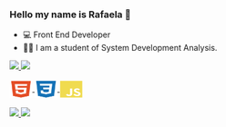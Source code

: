 ### Hello my name is Rafaela  👋
- 💻 Front End Developer 
- 👩‍🎓  I am a student of System Development Analysis.

<div>
  <a href="https://github.com/RafaelaMotta">
  <img height="180em" src="https://github-readme-stats.vercel.app/api?username=RafaelaMotta&show_icons=true&theme=cobalt&include_all_commits=true&count_private=true"/>
  <img height="180em" src="https://github-readme-stats.vercel.app/api/top-langs/?username=RafaelaMotta&layout=compact&langs_count=16&theme=cobalt"/>
</div>
  
<div style="display: inline_block"><br>  
  <img align="center" alt="Rafa" height="30" width="40" src="https://raw.githubusercontent.com/devicons/devicon/master/icons/html5/html5-plain.svg">
  <img align="center" alt="Rafa" height="30" width="40" src="https://raw.githubusercontent.com/devicons/devicon/master/icons/css3/css3-plain.svg">
  <img align="center" alt="Rafa" height="30" width="40" src="https://raw.githubusercontent.com/devicons/devicon/master/icons/javascript/javascript-plain.svg">

  </div>
  
  <div style="display: inline_block"><br>
   <a href="https://gmail.google.com/gmail/u/rafaelamotta2016@gmail.com"><img src="https://img.shields.io/badge/Gmail-D14836?style=for-the-badge&logo=gmail&logoColor=white">
   </a>     
   <a href="https://www.linkedin.com/in/rafaela-motta-desenvolvedorafrontend/"><img src="https://img.shields.io/badge/LinkedIn-0077B5?style=for-the-badge&logo=linkedin&logoColor=white"></a>   
  </div>  
                                                                        
 

    
  
<!-- 
**RafaelaMotta/RafaelaMotta** is a ✨ _special_ ✨ repository because its `README.md` (this file) appears on your GitHub profile.
